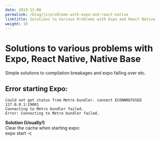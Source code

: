 ```yaml
---
date: 2019-12-08
permalink: /blog/js/problems-with-expo-and-react-native
linktitle: Solutions to Various Problems with Expo and React Native 
weight: 10
---
```


# Solutions to various problems with Expo, React Native, Native Base

Simple solutions to compilation breakages and expo falling over etc.

## Error starting Expo:

```
Could not get status from Metro bundler. connect ECONNREFUSED 127.0.0.1:19001
Connecting to Metro bundler failed.
Error: Connecting to Metro bundler failed.
```

**Solution (Usually!)**<br />
Clear the cache when starting expo:<br />
expo start -c  


